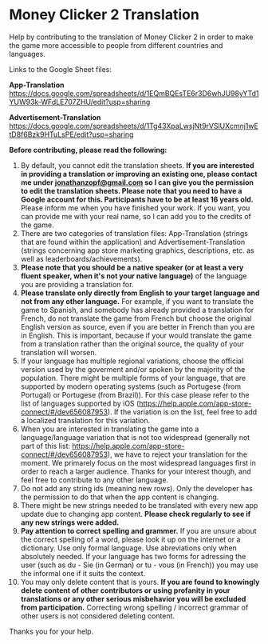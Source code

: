 # Money Clicker 2 Translation
Help by contributing to the translation of Money Clicker 2 in order to make the game more accessible to people from different countries and languages. 

Links to the Google Sheet files:

**App-Translation**
https://docs.google.com/spreadsheets/d/1EQmBQEsTE6r3D6whJU98yYTd1YUW93k-WFdLE707ZHU/edit?usp=sharing

**Advertisement-Translation**
https://docs.google.com/spreadsheets/d/1Tg43XpaLwsjNt9rVSlUXcmnj1wEtD8f6Bzk9HTuLsPE/edit?usp=sharing

**Before contributing, please read the following:**

1. By default, you cannot edit the translation sheets. **If you are interested in providing a translation or improving an existing one, please contact me under jonathanzopf@gmail.com so I can give you the permission to edit the translation sheets. Please note that you need to have a Google account for this. Participants have to be at least 16 years old.** Please inform me when you have finished your work. If you want, you can provide me with your real name, so I can add you to the credits of the game.
2. There are two categories of translation files: App-Translation (strings that are found within the application) and Advertisement-Translation (strings concerning app store marketing graphics, descriptions, etc. as well as leaderboards/achievements).
3. **Please note that you should be a native speaker (or at least a very fluent speaker, when it's not your native language)** of the language you are providing a translation for.
4. **Please translate only directly from English to your target language and not from any other language.** For example, if you want to translate the game to Spanish, and somebody has already provided a translation for French, do not translate the game from French but choose the original English version as source, even if you are better in French than you are in English. This is important, because if your would translate the game from a translation rather than the original source, the quality of your translation will worsen.
5. If your language has multiple regional variations, choose the official version used by the goverment and/or spoken by the majority of the population. There might be multiple forms of your language, that are supported by modern operating systems (such as Portugese (from Portugal) or Portugese (from Brazil)). For this case please refer to the list of languages supported by iOS (https://help.apple.com/app-store-connect/#/dev656087953). If the variation is on the list, feel free to add a localized translation for this variation.
6. When you are interested in translating the game into a language/language variation that is not too widespread (generally not part of this list: https://help.apple.com/app-store-connect/#/dev656087953), we have to reject your translation for the moment. We primarely focus on the most widespread languages first in order to reach a larger audience. Thanks for your interest though, and feel free to contribute to any other language.
7. Do not add any string ids (meaning new rows). Only the developer has the permission to do that when the app content is changing. 
8. There might be new strings needed to be translated with every new app update due to changing app content. **Please check regularly to see if any new strings were added.**
9. **Pay attention to correct spelling and grammer.** If you are unsure about the correct spelling of a word, please look it up on the internet or a dictionary. Use only formal language. Use abreviations only when absolutely needed. If your language has two forms for adressing the user (such as du - Sie (in German) or tu - vous (in French)) you may use the informal one if it suits the context.
10. You may only delete content that is yours. **If you are found to knowingly delete content of other contributors or using profanity in your translations or any other serious misbehavior you will be excluded from participation.** Correcting wrong spelling / incorrect grammar of other users is not considered deleting content.

Thanks you for your help.
